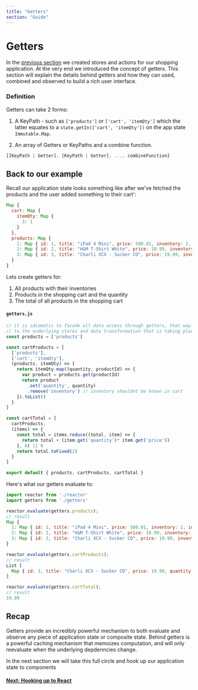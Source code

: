 ```yaml
---
title: "Getters"
section: "Guide"
---
```


# Getters

In the [previous section](./01-getting-started.html) we created stores and actions for our shopping application. At the very end we introduced the concept of getters.
This section will explain the details behind getters and how they can used, combined and observed to build a rich user interface.

### Definition

Getters can take 2 forms:

1. A KeyPath - such as `['products']` or `['cart', 'itemQty']` which the latter equates to a `state.getIn(['cart', 'itemQty'])` on the app state `Immutable.Map`.

2. An array of Getters or KeyPaths and a combine function.
  ```javascript
  [[KeyPath | Getter], [KeyPath | Getter], ..., combineFunction]
  ```

## Back to our example

Recall our application state looks something like after we've fetched the products and the user added something to their cart':

```javascript
Map {
  cart: Map {
    itemQty: Map {
      3: 1
    }
  },
  products: Map {
    1: Map { id: 1, title: "iPad 4 Mini", price: 500.01, inventory: 2, image: "../common/assets/ipad-mini.png" },
    2: Map { id: 2, title: "H&M T-Shirt White", price: 10.99, inventory: 10, image: "../common/assets/t-shirt.png" },
    3: Map { id: 3, title: "Charli XCX - Sucker CD", price: 19.99, inventory: 4, image: "../common/assets/sucker.png" }
  }
}
```

Lets create getters for:

1. All products with their inventories
2. Products in the shopping cart and the quantity
3. The total of all products in the shopping cart

#### `getters.js`

```javascript
// it is idiomatic to facade all data access through getters, that way a component only has to subscribe to a getter making it agnostic
// to the underlying stores and data transformation that is taking place
const products = ['products']

const cartProducts = [
  ['products'],
  ['cart', 'itemQty'],
  (products, itemQty) => {
    return itemQty.map((quantity, productId) => {
      var product = products.get(productId)
      return product
        .set('quantity', quantity)
        .remove('inventory') // inventory shouldnt be known in cart
    }).toList()
  }
]

const cartTotal = [
  cartProducts,
  (items) => {
    const total = items.reduce((total, item) => {
      return total + (item.get('quantity')* item.get('price'))
    }, 0) || 0
    return total.toFixed(2)
  }
]

export default { products, cartProducts, cartTotal }
```

Here's what our getters evaluate to:

```javascript
import reactor from './reactor'
import getters from './getters'

reactor.evaluate(getters.products);
// result
Map {
  1: Map { id: 1, title: "iPad 4 Mini", price: 500.01, inventory: 2, image: "common/assets/ipad-mini.png" },
  2: Map { id: 2, title: "H&M T-Shirt White", price: 10.99, inventory: 10, image: "common/assets/t-shirt.png" },
  3: Map { id: 3, title: "Charli XCX - Sucker CD", price: 19.99, inventory: 4, image: "common/assets/sucker.png" }
}

reactor.evaluate(getters.cartProducts);
// result
List [
  Map { id: 3, title: "Charli XCX - Sucker CD", price: 19.99, quantity: 1, image: "common/assets/sucker.png" }
]

reactor.evaluate(getters.cartTotal);
// result
19.99
```

## Recap

Getters provide an incredibly powerful mechanism to both evaluate and observe any piece of application state or
composite state.  Behind getters is a powerful caching mechanism that memoizes computation, and will only reevaluate
when the underlying depdenncies change.

In the next section we will take this full circle and hook up our application state to components

#### [Next: Hooking up to React](./03-hooking-up-to-react.html)
